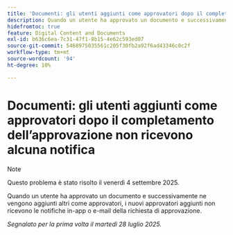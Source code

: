 ```yaml
---
title: 'Documenti: gli utenti aggiunti come approvatori dopo il completamento dell’approvazione non ricevono alcuna notifica'
description: Quando un utente ha approvato un documento e successivamente ne vengono aggiunti altri come approvatori, i nuovi approvatori aggiunti non ricevono le notifiche in-app o e-mail della richiesta di approvazione.
hidefromtoc: true
feature: Digital Content and Documents
exl-id: b636c6ea-7c31-47f1-8b15-4e62c593ed07
source-git-commit: 5468975035561c205f30fb2a92f6ad43346c0c2f
workflow-type: tm+mt
source-wordcount: '94'
ht-degree: 10%

---
```


# Documenti: gli utenti aggiunti come approvatori dopo il completamento dell’approvazione non ricevono alcuna notifica

>[!NOTE]
>
>Questo problema è stato risolto il venerdì 4 settembre 2025.

Quando un utente ha approvato un documento e successivamente ne vengono aggiunti altri come approvatori, i nuovi approvatori aggiunti non ricevono le notifiche in-app o e-mail della richiesta di approvazione.

_Segnalato per la prima volta il martedì 28 luglio 2025._
